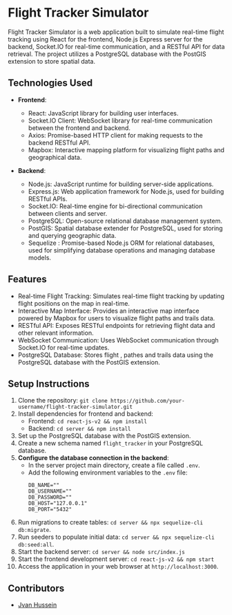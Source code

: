 # Flight Tracker Simulator

Flight Tracker Simulator is a web application built to simulate real-time flight tracking using React for the frontend, Node.js Express server for the backend, Socket.IO for real-time communication, and a RESTful API for data retrieval. The project utilizes a PostgreSQL database with the PostGIS extension to store spatial data.

## Technologies Used

- **Frontend**:
  - React: JavaScript library for building user interfaces.
  - Socket.IO Client: WebSocket library for real-time communication between the frontend and backend.
  - Axios: Promise-based HTTP client for making requests to the backend RESTful API.
  - Mapbox: Interactive mapping platform for visualizing flight paths and geographical data.

- **Backend**:
  - Node.js: JavaScript runtime for building server-side applications.
  - Express.js: Web application framework for Node.js, used for building RESTful APIs.
  - Socket.IO: Real-time engine for bi-directional communication between clients and server.
  - PostgreSQL: Open-source relational database management system.
  - PostGIS: Spatial database extender for PostgreSQL, used for storing and querying geographic data.
  - Sequelize : Promise-based Node.js ORM for relational databases, used for simplifying database operations and managing database models.

## Features

- Real-time Flight Tracking: Simulates real-time flight tracking by updating flight positions on the map in real-time.
- Interactive Map Interface: Provides an interactive map interface powered by Mapbox for users to visualize flight paths and trails data.
- RESTful API: Exposes RESTful endpoints for retrieving flight data and other relevant information.
- WebSocket Communication: Uses WebSocket communication through Socket.IO for real-time updates.
- PostgreSQL Database: Stores flight , pathes and trails data using the PostgreSQL database with the PostGIS extension.

## Setup Instructions

1. Clone the repository: `git clone https://github.com/your-username/flight-tracker-simulator.git`
2. Install dependencies for frontend and backend:
   - Frontend: `cd react-js-v2 && npm install`
   - Backend: `cd server && npm install`
3. Set up the PostgreSQL database with the PostGIS extension.
4. Create a new schema named `flight_tracker` in your PostgreSQL database.
5. **Configure the database connection in the backend**:
   - In the server project main directory, create a file called `.env`.
   - Add the following environment variables to the `.env` file:
     ```
     DB_NAME=""
     DB_USERNAME=""
     DB_PASSWORD=""
     DB_HOST="127.0.0.1"
     DB_PORT="5432"
     ```
6. Run migrations to create tables: `cd server && npx sequelize-cli db:migrate`.
7. Run seeders to populate initial data: `cd server && npx sequelize-cli db:seed:all`.
8. Start the backend server: `cd server && node src/index.js`
9. Start the frontend development server: `cd react-js-v2 && npm start`
10. Access the application in your web browser at `http://localhost:3000`.

## Contributors

- [Jvan Hussein]([https://github.com/your-username](https://github.com/jwanhussein151044078))
